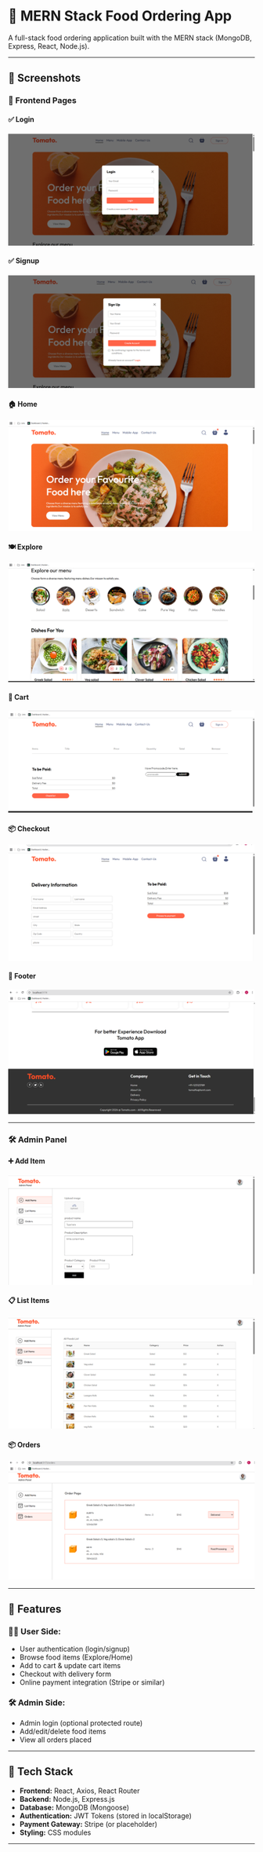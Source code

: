 # 🍔 MERN Stack Food Ordering App

A full-stack food ordering application built with the MERN stack (MongoDB, Express, React, Node.js).

---

## 📸 Screenshots

### 🔐 Frontend Pages

#### ✅ Login
![Login](./screenshots/frontend/login.png)

#### ✅ Signup
![Signup](./screenshots/frontend/signup.png)

#### 🏠 Home
![Home](./screenshots/frontend/home.png)

#### 🍽️ Explore
![Explore](./screenshots/frontend/explore.png)

#### 🛒 Cart
![Cart](./screenshots/frontend/cart.png)

#### 📦 Checkout
![Checkout](./screenshots/frontend/checkout.png)

#### 📄 Footer
![Footer](./screenshots/frontend/footer.png)

---

### 🛠️ Admin Panel

#### ➕ Add Item
![Admin - Add Item](./screenshots/admin/additem.png)

#### 📋 List Items
![Admin - List Items](./screenshots/admin/listitems.png)

#### 📦 Orders
![Admin - Orders](./screenshots/admin/orders.png)

---

## 🚀 Features

### 🧑‍💻 User Side:
- User authentication (login/signup)
- Browse food items (Explore/Home)
- Add to cart & update cart items
- Checkout with delivery form
- Online payment integration (Stripe or similar)

### 🛠️ Admin Side:
- Admin login (optional protected route)
- Add/edit/delete food items
- View all orders placed

---

## 🧱 Tech Stack

- **Frontend:** React, Axios, React Router
- **Backend:** Node.js, Express.js
- **Database:** MongoDB (Mongoose)
- **Authentication:** JWT Tokens (stored in localStorage)
- **Payment Gateway:** Stripe (or placeholder)
- **Styling:** CSS modules

---

